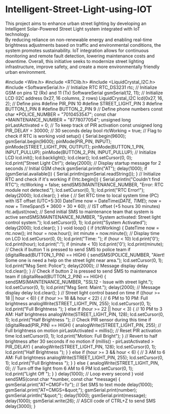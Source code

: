 # Intelligent-Street-Light-using-IOT
This project aims to enhance urban street lighting by developing an Intelligent Solar-Powered Street Light system integrated with IoT technology.     
By reducing reliance on non-renewable energy and enabling real-time brightness adjustments based on traffic and environmental conditions, the system promotes sustainability. 
IoT integration allows for continuous monitoring and remote fault detection, lowering maintenance costs and downtime. 
Overall, this initiative seeks to modernize street lighting infrastructure, improve safety, and create a more environmentally friendly urban environment.

#include &lt;Wire.h&gt;
#include &lt;RTClib.h&gt;
#include &lt;LiquidCrystal_I2C.h&gt;
#include &lt;SoftwareSerial.h&gt;
// Initialize RTC
RTC_DS3231 rtc;
// Initialize GSM on pins 12 (Rx) and 11 (Tx)
SoftwareSerial gsmSerial(12, 11);
// Initialize LCD (I2C address 0x27, 16 columns, 2 rows)
LiquidCrystal_I2C lcd(0x27, 16, 2);
// Define pins
#define PIR_PIN 10
#define STREET_LIGHT_PIN 3
#define BUTTON_1_PIN 8
#define BUTTON_2_PIN 9
// Define phone numbers
const char *POLICE_NUMBER = &quot;7010453547&quot;;
const char *MAINTENANCE_NUMBER = &quot;8778077054&quot;;
unsigned long pirLastActivated = 0; // To keep track of PIR activation
const unsigned long PIR_DELAY = 30000; // 30 seconds delay
bool rtcWorking = true; // Flag to check if RTC is working
void setup() {
Serial.begin(9600);
gsmSerial.begin(9600);
pinMode(PIR_PIN, INPUT);
pinMode(STREET_LIGHT_PIN, OUTPUT);
pinMode(BUTTON_1_PIN, INPUT_PULLUP);
pinMode(BUTTON_2_PIN, INPUT_PULLUP);
// Initialize LCD
lcd.init();
lcd.backlight();
lcd.clear();
lcd.setCursor(0, 0);
lcd.print(&quot;Street Light Ctrl&quot;);
delay(2000); // Display startup message for 2 seconds
// Initial GSM check
gsmSerial.println(&quot;AT&quot;);
delay(1000);
if (gsmSerial.available()) {
Serial.println(gsmSerial.readString());
}
// Initialize RTC and check if it&#39;s working
if (!rtc.begin()) {
Serial.println(&quot;Couldn&#39;t find RTC&quot;);
rtcWorking = false;
sendSMS(MAINTENANCE_NUMBER, &quot;Error: RTC module not detected.&quot;);
lcd.setCursor(0, 1);
lcd.print(&quot;RTC Error!&quot;);
delay(2000);
lcd.clear();
} else {
// Set RTC time to local system time (PC) with IST offset (UTC+5:30)
DateTime now = DateTime(_DATE, TIME_);
now = now + TimeSpan(5 * 3600 + 30 * 60); // IST offset (+5 hours 30 minutes)
rtc.adjust(now);
// Send initial SMS to maintenance team that system is active
sendSMS(MAINTENANCE_NUMBER, &quot;System activated: Street light control
system.&quot;);
lcd.setCursor(0, 1);
lcd.print(&quot;System Activated&quot;);
delay(2000);
lcd.clear();
}
}
void loop() {
if (rtcWorking) {
DateTime now = rtc.now();
int hour = now.hour();
int minute = now.minute();
// Display time on LCD
lcd.setCursor(0, 0);
lcd.print(&quot;Time: &quot;);
if (hour &lt; 10) lcd.print(&#39;0&#39;);
lcd.print(hour);
lcd.print(&quot;:&quot;);
if (minute &lt; 10) lcd.print(&#39;0&#39;);
lcd.print(minute);
// Check if button 1 is pressed to send SMS to police team
if (digitalRead(BUTTON_1_PIN) == HIGH) {
sendSMS(POLICE_NUMBER, &quot;Alert! Some one is need a help on the street light
near area.&quot;);
lcd.setCursor(0, 1);
lcd.print(&quot;Msg Sent: Police&quot;);
delay(2000); // Message display delay
lcd.clear();
}
// Check if button 2 is pressed to send SMS to maintenance team
if (digitalRead(BUTTON_2_PIN) == HIGH) {
sendSMS(MAINTENANCE_NUMBER, &quot;SSL12 - Issue with street light.&quot;);
lcd.setCursor(0, 1);
lcd.print(&quot;Msg Sent: Maint.&quot;);
delay(2000); // Message display delay
lcd.clear();
}
// Street light control based on time
if ((hour &gt;= 18 || hour &lt; 6)) {
if (hour &gt;= 18 &amp;&amp; hour &lt; 22) { // 6 PM to 10 PM: Full brightness
analogWrite(STREET_LIGHT_PIN, 255);
lcd.setCursor(0, 1);
lcd.print(&quot;Full Brightness &quot;);
} else if (hour &gt;= 22 || hour &lt; 3) { // 10 PM to 3 AM: Half brightness
analogWrite(STREET_LIGHT_PIN, 128);
lcd.setCursor(0, 1);
lcd.print(&quot;Half Brightness &quot;);
// Check PIR sensor during this time
if (digitalRead(PIR_PIN) == HIGH) {
analogWrite(STREET_LIGHT_PIN, 255); // Full brightness on motion
pirLastActivated = millis(); // Reset PIR activation time
lcd.setCursor(0, 1);
lcd.print(&quot;Motion: Full Bright&quot;);
}
// Revert to half brightness after 30 seconds if no motion
if (millis() - pirLastActivated &gt; PIR_DELAY) {
analogWrite(STREET_LIGHT_PIN, 128);
lcd.setCursor(0, 1);
lcd.print(&quot;Half Brightness &quot;);
}
} else if (hour &gt;= 3 &amp;&amp; hour &lt; 6) { // 3 AM to 6 AM: Full brightness
analogWrite(STREET_LIGHT_PIN, 255);
lcd.setCursor(0, 1);
lcd.print(&quot;Full Brightness &quot;);
}
} else {
analogWrite(STREET_LIGHT_PIN, 0); // Turn off the light from 6 AM to 6 PM
lcd.setCursor(0, 1);
lcd.print(&quot;Light Off &quot;);
}
}
delay(1000); // Loop every second
}
void sendSMS(const char *number, const char *message) {
gsmSerial.print(&quot;AT+CMGF=1\r&quot;); // Set SMS to text mode
delay(1000);
gsmSerial.print(&quot;AT+CMGS=\&quot;&quot;);
gsmSerial.print(number);
gsmSerial.println(&quot;\&quot;&quot;);
delay(1000);
gsmSerial.print(message);
delay(1000);
gsmSerial.write(26); // ASCII code of CTRL+Z to send SMS
delay(3000);
}
